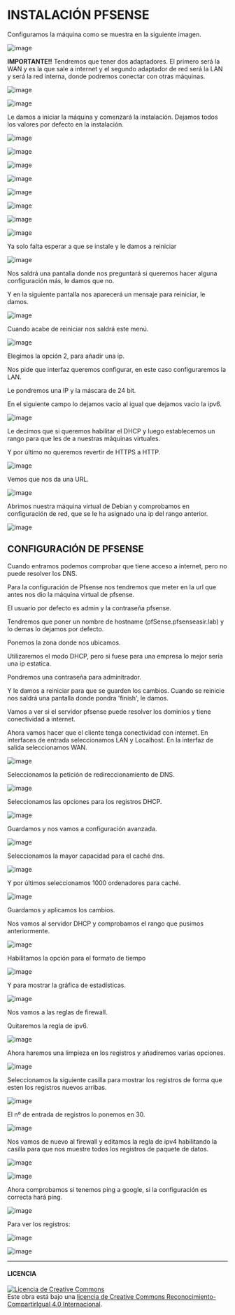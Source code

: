 # INSTALACIÓN PFSENSE

Configuramos la máquina como se muestra en la siguiente imagen.

![image](1-pfesense.png)

**IMPORTANTE!!**
Tendremos que tener dos adaptadores. El primero será la WAN y es la que sale a internet y el segundo adaptador de red será la LAN y será la red interna, donde podremos conectar con otras máquinas.

![image](https://github.com/SeleneBP/VPN-y-Proxmox/assets/91204696/99655909-f200-4f15-bd01-898ee172415b)


![image](https://github.com/SeleneBP/VPN-y-Proxmox/assets/91204696/5d0c5889-1ad5-4cb0-b13a-1ed9366d920d)

Le damos a iniciar la máquina y comenzará la instalación. Dejamos todos los valores por defecto en la instalación.

![image](https://github.com/SeleneBP/VPN-y-Proxmox/assets/91204696/9e112cb2-4fa0-4b93-95a4-384b9574396a)

![image](https://github.com/SeleneBP/VPN-y-Proxmox/assets/91204696/0588044c-8f62-4ef9-9f50-1cdde09eded5)

![image](https://github.com/SeleneBP/VPN-y-Proxmox/assets/91204696/6a577676-2e2e-4ff6-a9bf-9a42ea1e725c)

![image](https://github.com/SeleneBP/VPN-y-Proxmox/assets/91204696/75dc8c9d-2f02-46d8-9bbc-eac8c7f9074b)

![image](https://github.com/SeleneBP/VPN-y-Proxmox/assets/91204696/e04aa8ac-b04f-4c2a-93ac-fc2e1dc0b807)

![image](https://github.com/SeleneBP/VPN-y-Proxmox/assets/91204696/9b0549de-a1a7-4f70-8e1d-0ce19cccc8ac)

![image](https://github.com/SeleneBP/VPN-y-Proxmox/assets/91204696/9e79845f-2d5b-46f5-a398-67a7480ed0bb)

![image](https://github.com/SeleneBP/VPN-y-Proxmox/assets/91204696/2ab47a54-5287-4ebd-8648-abecb1b1bdf2)

Ya solo falta esperar a que se instale y le damos a reiniciar

![image](https://github.com/SeleneBP/VPN-y-Proxmox/assets/91204696/ff2ae451-670b-4318-b2f2-f9294eb236e3)

Nos saldrá una pantalla donde nos preguntará si queremos hacer alguna configuración más, le damos que no.

Y en la siguiente pantalla nos aparecerá un mensaje para reiniciar, le damos.

![image](https://github.com/SeleneBP/VPN-y-Proxmox/assets/91204696/61358fa7-c087-4c41-8565-182d6ab0480d)

Cuando acabe de reiniciar nos saldrá este menú.

![image](https://github.com/SeleneBP/VPN-y-Proxmox/assets/91204696/e1805dbe-1f9b-44c9-a9f8-b96cc9d838ff)

Elegimos la opción 2, para añadir una ip.

Nos pide que interfaz queremos configurar, en este caso configuraremos la LAN.

Le pondremos una IP y la máscara de 24 bit.

En el siguiente campo lo dejamos vacio al igual que dejamos vacio la ipv6.

![image](https://github.com/SeleneBP/VPN-y-Proxmox/assets/91204696/0833e912-79e8-448e-b05c-e87d779b706b)

Le decimos que si queremos habilitar el DHCP y luego establecemos un rango para que les de a nuestras máquinas virtuales.

Y por último no queremos revertir de HTTPS a HTTP.

![image](https://github.com/SeleneBP/VPN-y-Proxmox/assets/91204696/df2385ba-04a2-41dd-a809-44a266badaef)

Vemos que nos da una URL.

![image](https://github.com/SeleneBP/VPN-y-Proxmox/assets/91204696/c020a306-abee-4a05-891c-1fd9ab3b6e0e)

Abrimos nuestra máquina virtual de Debian y comprobamos en configuración de red, que se le ha asignado una ip del rango anterior.

![image](https://github.com/SeleneBP/VPN-y-Proxmox/assets/91204696/29d5c311-4c04-44fa-85ad-26fe83e32f4b)

## CONFIGURACIÓN DE PFSENSE

Cuando entramos podemos comprobar que tiene acceso a internet, pero no puede resolver los DNS.

Para la configuración de Pfsense nos tendremos que meter en la url que antes nos dio la máquina virtual de pfsense.

El usuario por defecto es admin y la contraseña pfsense.

Tendremos que poner un nombre de hostname (pfSense.pfsenseasir.lab) y lo demas lo dejamos por defecto.

Ponemos la zona donde nos ubicamos.

Utilizaremos el modo DHCP, pero si fuese para una empresa lo mejor sería una ip estatica.

Pondremos una contraseña para adminitrador.

Y le damos a reiniciar para que se guarden los cambios. Cuando se reinicie nos saldrá una pantalla donde pondra 'finish', le damos.

Vamos a ver si el servidor pfsense puede resolver los dominios y tiene conectividad a internet.

Ahora vamos hacer que el cliente tenga conectividad con internet.
En interfaces de entrada seleccionamos LAN y Localhost. En la interfaz de salida seleccionamos WAN.

![image](https://github.com/SeleneBP/VPN-y-Proxmox/assets/91204696/2557fdc1-5d7c-49d9-8ffe-2276a555df14)

Seleccionamos la petición de redireccionamiento de DNS.

![image](https://github.com/SeleneBP/VPN-y-Proxmox/assets/91204696/b3d13095-93bb-4702-a005-76be05d8f0f8)

Seleccionamos las opciones para los registros DHCP.

![image](https://github.com/SeleneBP/VPN-y-Proxmox/assets/91204696/67a72427-c1c4-4897-a3eb-1f57aff09f01)

Guardamos y nos vamos a configuración avanzada.

![image](https://github.com/SeleneBP/VPN-y-Proxmox/assets/91204696/a812e4eb-6efd-42d9-9553-ca0a2ee0445b)

Seleccionamos la mayor capacidad para el caché dns.

![image](https://github.com/SeleneBP/VPN-y-Proxmox/assets/91204696/63960fcc-2e68-4d53-8701-0a5c82c11acd)

Y por últimos seleccionamos 1000 ordenadores para caché.

![image](https://github.com/SeleneBP/VPN-y-Proxmox/assets/91204696/2073b7f5-cef1-440a-a9b7-2f4057e5bd43)

Guardamos y aplicamos los cambios. 

Nos vamos al servidor DHCP y comprobamos el rango que pusimos anteriormente.

![image](https://github.com/SeleneBP/VPN-y-Proxmox/assets/91204696/0fca7c90-5113-401e-84ef-7eaed85bab61)

Habilitamos la opción para el formato de tiempo

![image](https://github.com/SeleneBP/VPN-y-Proxmox/assets/91204696/9ab7f0aa-02be-4adb-816f-7e2523c7ec44)

Y para mostrar la gráfica de estadísticas.

![image](https://github.com/SeleneBP/VPN-y-Proxmox/assets/91204696/98e6c7f4-1c01-48cd-a115-68b01df670bd)

Nos vamos a las reglas de firewall.

Quitaremos la regla de ipv6.

![image](https://github.com/SeleneBP/VPN-y-Proxmox/assets/91204696/1a48d2a7-37fb-4c44-a451-813117d8f5fc)

Ahora haremos una limpieza en los registros y añadiremos varias opciones.

![image](https://github.com/SeleneBP/VPN-y-Proxmox/assets/91204696/c77ce189-9376-49aa-82f1-a4e5d3b19d26)

Seleccionamos la siguiente casilla para mostrar los registros de forma que esten los registros nuevos arribas.

![image](https://github.com/SeleneBP/VPN-y-Proxmox/assets/91204696/19c57237-d277-4169-816e-3f7ddbe7e95e)

El nº de entrada de registros lo ponemos en 30.

![image](https://github.com/SeleneBP/VPN-y-Proxmox/assets/91204696/4ab4ca45-def5-4fbe-bf4a-dd2e3afc1f3a)

Nos vamos de nuevo al firewall y editamos la regla de ipv4 habilitando la casilla para que nos muestre todos los registros de paquete de datos.

![image](https://github.com/SeleneBP/VPN-y-Proxmox/assets/91204696/a9b1555a-ef9b-4bf6-9c73-bfe8b7004e74)

![image](https://github.com/SeleneBP/VPN-y-Proxmox/assets/91204696/5eb04811-dbcc-4524-925d-d287fa3b7374)

Ahora comprobamos si tenemos ping a google, si la configuración es correcta hará ping.

![image](https://github.com/SeleneBP/VPN-y-Proxmox/assets/91204696/7e3f157d-3af8-4ef5-937b-e2c2a9d7aaa5)

Para ver los registros:

![image](https://github.com/SeleneBP/VPN-y-Proxmox/assets/91204696/d1743cb8-4b18-4439-99bd-4dd8b4b59d29)

![image](https://github.com/SeleneBP/VPN-y-Proxmox/assets/91204696/bc456e61-f5ab-4fa3-a449-ee57fcca50a8)

-----------------------------------------------------------------------------------------
#### LICENCIA

<a rel="license" href="http://creativecommons.org/licenses/by-sa/4.0/"><img alt="Licencia de Creative Commons" style="border-width:0" src="https://i.creativecommons.org/l/by-sa/4.0/88x31.png" /></a><br />Este obra está bajo una <a rel="license" href="http://creativecommons.org/licenses/by-sa/4.0/">licencia de Creative Commons Reconocimiento-CompartirIgual 4.0 Internacional</a>.
